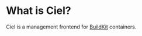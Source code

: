 <!-- TITLE: Ciel -->
<!-- SUBTITLE: Using standardised and containerised environments for AOSC OS packaging. -->

# What is Ciel?

Ciel is a management frontend for [BuildKit](/developers/buildkit) containers. 
